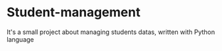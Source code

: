 # Student-management
It's a small project about managing students datas, written with Python language
